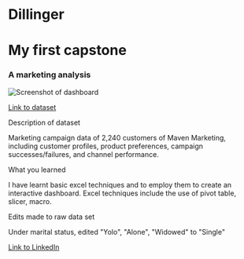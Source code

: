 # Dillinger

# My first capstone

### A marketing analysis

![Screenshot of dashboard](https://user-images.githubusercontent.com/123168272/216059740-4731805b-ee89-4e23-b93c-dc68d997f8c6.png)

[Link to dataset](https://www.kaggle.com/datasets/jackdaoud/marketing-data)

Description of dataset

Marketing campaign data of 2,240 customers of Maven Marketing, including customer profiles, product preferences, campaign successes/failures, and channel performance.

What you learned

I have learnt basic excel techniques and to employ them to create an interactive dashboard. Excel techniques include the use of pivot table, slicer, macro.

Edits made to raw data set

Under marital status, edited "Yolo", "Alone", "Widowed" to "Single"

[Link to LinkedIn](https://www.linkedin.com/in/jeremy-tay-116124139/)
